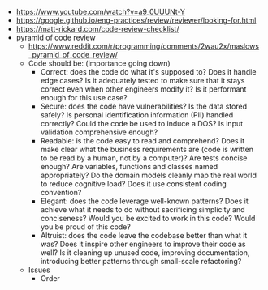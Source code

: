 - https://www.youtube.com/watch?v=a9_0UUUNt-Y
- https://google.github.io/eng-practices/review/reviewer/looking-for.html
- https://matt-rickard.com/code-review-checklist/
- pyramid of code review
  - https://www.reddit.com/r/programming/comments/2wau2x/maslows_pyramid_of_code_review/
  - Code should be: (importance going down)
    - Correct: does the code do what it's supposed to? Does it handle edge cases? Is it adequately tested to make sure that it stays correct even when other engineers modify it? Is it performant enough for this use case?
    - Secure: does the code have vulnerabilities? Is the data stored safely? Is personal identification information (PII) handled correctly? Could the code be used to induce a DOS? Is input validation comprehensive enough?
    - Readable: is the code easy to read and comprehend? Does it make clear what the business requirements are (code is written to be read by a human, not by a computer)? Are tests concise enough? Are variables, functions and classes named appropriately? Do the domain models cleanly map the real world to reduce cognitive load? Does it use consistent coding convention?
    - Elegant: does the code leverage well-known patterns? Does it achieve what it needs to do without sacrificing simplicity and conciseness? Would you be excited to work in this code? Would you be proud of this code?
    - Altruist: does the code leave the codebase better than what it was? Does it inspire other engineers to improve their code as well? Is it cleaning up unused code, improving documentation, introducing better patterns through small-scale refactoring?
  - Issues
    - Order

